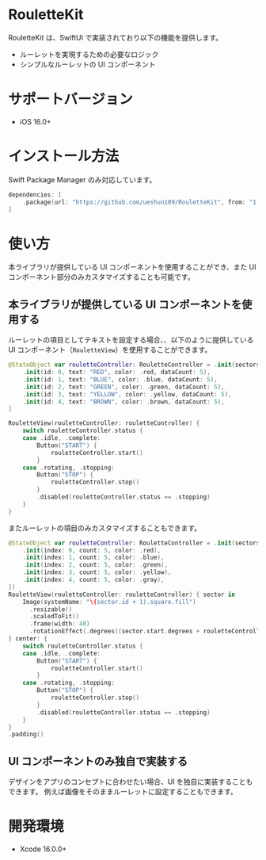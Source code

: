 # RouletteKit

RouletteKit は、SwiftUI で実装されており以下の機能を提供します。

- ルーレットを実現するための必要なロジック
- シンプルなルーレットの UI コンポーネント

# サポートバージョン

- iOS 16.0+

# インストール方法

Swift Package Manager のみ対応しています。

```swift
dependencies: [
    .package(url: "https://github.com/ueshun109/RouletteKit", from: "1.0.0")
]
```

# 使い方

本ライブラリが提供している UI コンポーネントを使用することができ、また UI コンポーネント部分のみカスタマイズすることも可能です。

## 本ライブラリが提供している UI コンポーネントを使用する

ルーレットの項目としてテキストを設定する場合、、以下のように提供している UI コンポーネント（`RouletteView`）を使用することができます。

```swift
@StateObject var rouletteController: RouletteController = .init(sectors: [
    .init(id: 0, text: "RED", color: .red, dataCount: 5),
    .init(id: 1, text: "BLUE", color: .blue, dataCount: 5),
    .init(id: 2, text: "GREEN", color: .green, dataCount: 5),
    .init(id: 3, text: "YELLOW", color: .yellow, dataCount: 5),
    .init(id: 4, text: "BROWN", color: .brown, dataCount: 5),
]

RouletteView(rouletteController: rouletteController) {
    switch rouletteController.status {
    case .idle, .complete:
        Button("START") {
            rouletteController.start()
        }
    case .rotating, .stopping:
        Button("STOP") {
            rouletteController.stop()
        }
        .disabled(rouletteController.status == .stopping)
    }
}
```

またルーレットの項目のみカスタマイズすることもできます。

```swift
@StateObject var rouletteController: RouletteController = .init(sectors: [
    .init(index: 0, count: 5, color: .red),
    .init(index: 1, count: 5, color: .blue),
    .init(index: 2, count: 5, color: .green),
    .init(index: 3, count: 5, color: .yellow),
    .init(index: 4, count: 5, color: .gray),
])
RouletteView(rouletteController: rouletteController) { sector in
    Image(systemName: "\(sector.id + 1).square.fill")
      .resizable()
      .scaledToFit()
      .frame(width: 40)
      .rotationEffect(.degrees((sector.start.degrees + rouletteController.roulette.degreePerSector) / 2 + 90 + (rouletteController.roulette.degreePerSector / 2 * Double(sector.id))))
} center: {
    switch rouletteController.status {
    case .idle, .complete:
        Button("START") {
            rouletteController.start()
        }
    case .rotating, .stopping:
        Button("STOP") {
            rouletteController.stop()
        }
        .disabled(rouletteController.status == .stopping)
    }
}
.padding()
```

## UI コンポーネントのみ独自で実装する

デザインをアプリのコンセプトに合わせたい場合、UI を独自に実装することもできます。
例えば画像をそのままルーレットに設定することもできます。

# 開発環境

- Xcode 16.0.0+
